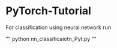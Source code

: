# PyTorch-Tutorial

For classification using neural network run

""
python nn_classificaiotn_Pyt.py
""
